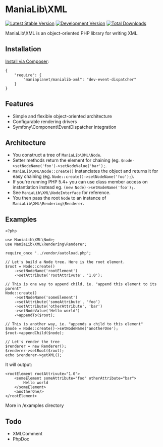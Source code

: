 ManiaLib\XML
===================================================

[![Latest Stable Version](https://poser.pugx.org/maniaplanet/manialib-xml/v/stable.png)](https://packagist.org/packages/maniaplanet/manialib-xml)
[![Development Version](https://poser.pugx.org/maniaplanet/manialib-xml/v/unstable.png)](https://packagist.org/packages/maniaplanet/manialib-xml)
[![Total Downloads](https://poser.pugx.org/maniaplanet/manialib-xml/downloads.png)](https://packagist.org/packages/maniaplanet/manialib-xml)

ManiaLib\XML is an object-oriented PHP library for writing XML.

Installation
-----------------------------

[Install via Composer](https://getcomposer.org/):

```
{
	"require": {
        "maniaplanet/manialib-xml": "dev-event-dispatcher"
    }
}
```

Features
-----------------------------
 * Simple and flexible object-oriented architecture
 * Configurable rendering drivers
 * Symfony\Component\EventDispatcher integration
 
Architecture
-----------------------------

 * You construct a tree of `ManiaLib\XML\Node`.
 * Setter methods return the element for chaining (eg. `$node->setNodeName('foo')->setNodeValue('bar');`.
 * `ManiaLib\XML\Node::create()` instanciates the object and returns it for easy chaining (eg. `Node::create()->setNodeName('foo');`).
 * If you're running PHP 5.4+ you can use class member access on instantiation instead eg. 
`(new Node)->setNodeName('foo');`.
 * See `ManiaLib\XML\NodeInterface` for reference.
 * You then pass the root `Node` to an instance of `ManiaLib\XML\Rendering\Renderer`.

Examples
-----------------------------

```
<?php

use ManiaLib\XML\Node;
use ManiaLib\XML\Rendering\Renderer;

require_once '../vendor/autoload.php';

// Let's build a Node tree. Here is the root element.
$root = Node::create()
	->setNodeName('rootElement')
	->setAttribute('rootAttrivute', '1.0');

// This is one way to append child, ie. "append this element to its parent"
Node::create()
	->setNodeName('someElement')
	->setAttribute('someAttribute', 'foo')
	->setAttribute('otherAttribute', 'bar')
	->setNodeValue('Hello world')
	->appendTo($root);

// This is another way, ie. "appends a child to this element"
$node = Node::create()->setNodeName('anotherOne');
$root->appendChild($node);

// Let's render the tree
$renderer = new Renderer();
$renderer->setRoot($root);
echo $renderer->getXML();
```

It will output:
```
<rootElement rootAttrivute="1.0">
    <someElement someAttribute="foo" otherAttribute="bar">
        Hello world
    </someElement>
    <anotherOne/>
</rootElement>
```

More in /examples directory

Todo
-----------------------------
 * XMLComment
 * PhpDoc
 


